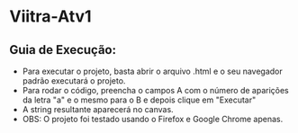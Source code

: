 # Viitra-Atv1
## Guia de Execução:
- Para executar o projeto, basta abrir o arquivo .html e o seu navegador padrão executará o projeto.
- Para rodar o código, preencha o campos A com o número de aparições da letra "a" e o mesmo para o B e depois clique em "Executar"
- A string resultante aparecerá no canvas.
- OBS: O projeto foi testado usando o Firefox e Google Chrome apenas.
